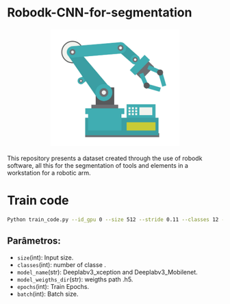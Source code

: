 
# Robodk-CNN-for-segmentation
<h3 align="center">
  <img src="Example/pngegg.png" width="300">
</h3>

This repository presents a dataset created through the use of robodk software, all this for the segmentation of tools and elements in a workstation for a robotic arm.

# Train code

```bash
Python train_code.py --id_gpu 0 --size 512 --stride 0.11 --classes 12 --model_name "Deeplabv3_xception" --model_weigths_dir  "/scratch/parceirosbr/manntisict/radar/TEST_MODELS/models/__tst.h5" --epochs 1 --batch 2
```

## Parâmetros:

* `size`(int): Input size.
* `classes`(int): number of classe .
* `model_name`(str): Deeplabv3_xception and Deeplabv3_Mobilenet.
* `model_weigths_dir`(str): weigths path .h5.
* `epochs`(int): Train Epochs. 
* `batch`(int): Batch size. 




